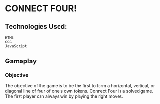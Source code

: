 # CONNECT FOUR!

## Technologies Used:
    HTML
    CSS
    JavaScript

## Gameplay
### Objective
The objective of the game is to be the first to form a horizontal, vertical, or diagonal line of four of one's own tokens. Connect Four is a solved game. The first player can always win by playing the right moves.